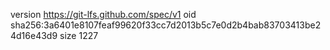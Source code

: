 version https://git-lfs.github.com/spec/v1
oid sha256:3a6401e8107feaf99620f33cc7d2013b5c7e0d2b4bab83703413be24d16e43d9
size 1227
